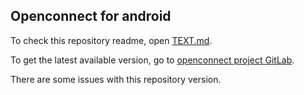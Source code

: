 ## Openconnect for android

To check this repository readme, open [TEXT.md](./TEXT.md).

To get the latest available version, go to [openconnect project GitLab](https://gitlab.com/openconnect/ics-openconnect).

There are some issues with this repository version.
